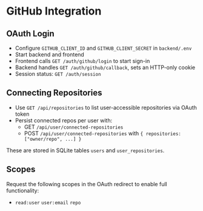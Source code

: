 # GitHub Integration

## OAuth Login

- Configure `GITHUB_CLIENT_ID` and `GITHUB_CLIENT_SECRET` in `backend/.env`
- Start backend and frontend
- Frontend calls `GET /auth/github/login` to start sign-in
- Backend handles `GET /auth/github/callback`, sets an HTTP-only cookie
- Session status: `GET /auth/session`

## Connecting Repositories

- Use `GET /api/repositories` to list user-accessible repositories via OAuth token
- Persist connected repos per user with:
  - GET `/api/user/connected-repositories`
  - POST `/api/user/connected-repositories` with `{ repositories: ["owner/repo", ...] }`

These are stored in SQLite tables `users` and `user_repositories`.

## Scopes

Request the following scopes in the OAuth redirect to enable full functionality:
- `read:user` `user:email` `repo`
